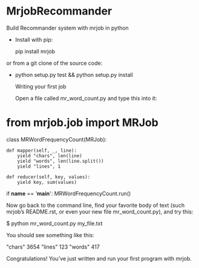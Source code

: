 # MrjobRecommander
Build Recommander system with mrjob in python

- Install with pip:

     pip install mrjob

or from a git clone of the source code:

- python setup.py test && python setup.py install

   Writing your first job

   Open a file called mr_word_count.py and type this into it:

# from mrjob.job import MRJob


class MRWordFrequencyCount(MRJob):

    def mapper(self, _, line):
        yield "chars", len(line)
        yield "words", len(line.split())
        yield "lines", 1

    def reducer(self, key, values):
        yield key, sum(values)


if __name__ == '__main__':
    MRWordFrequencyCount.run()

Now go back to the command line, find your favorite body of text (such mrjob’s README.rst, or even your new file mr_word_count.py), and try this:

$ python mr_word_count.py my_file.txt

You should see something like this:

"chars" 3654
"lines" 123
"words" 417

Congratulations! You’ve just written and run your first program with mrjob.
